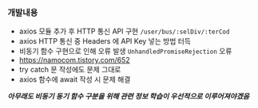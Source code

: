 ### 개발내용

 - axios 모듈 추가 후 HTTP 통신 API 구현 ```/user/bus/:selDiv/:terCod```
 - axios HTTP 통신 중 Headers 에 API Key 넣는 방법 터득
 - 비동기 함수 구현으로 인해 오류 발생 ```UnhandledPromiseRejection``` 오류
 - https://namocom.tistory.com/652 
 - try catch 문 작성에도 문제 그대로
 - axios 함수에 await 작성 시 문제 해결
   
 ***아무래도 비동기 동기 함수 구분을 위해 관련 정보 학습이 우선적으로 이루어져야겠음***
